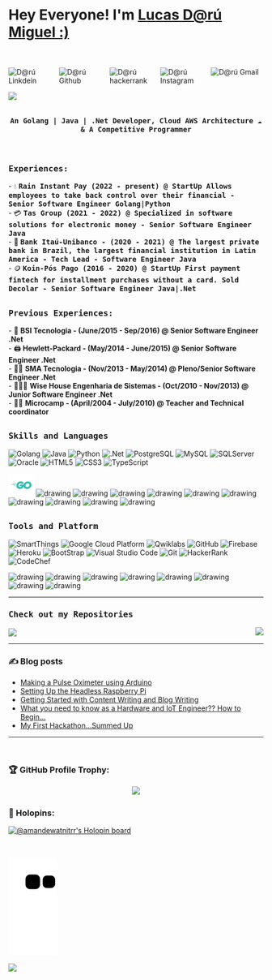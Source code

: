 # Hey Everyone! I'm [Lucas D@rú Miguel :)](https://github.com/lucasDaru)
<br><br>
<a href="https://www.linkedin.com/in/lucas-daru-miguel-642901233/">
  <img align="left" alt="D@rú Linkdein" width="100px" src="https://img.shields.io/badge/Linkedin-0A66C2?style=for-the-badge&logo=Linkedin&logoColor=white" />
</a>
<a href="https://github.com/lucasDaru">
  <img align="left" alt="D@rú Github" width="100px" src="https://img.shields.io/badge/Github-181717?style=for-the-badge&logo=Github&logoColor=white" />
</a>
<a href="https://www.hackerrank.com/lucas_prof?hr_r=1">
  <img align="left" alt="D@rú hackerrank" width="100px" src="https://img.shields.io/badge/HackerRank-2EC866?style=for-the-badge&logo=HackerRank&logoColor=black" />
</a>
<a href="https://www.instagram.com/lucasdmiguel/">
  <img align="left" alt="D@rú Instagram" width="100px" src="https://img.shields.io/badge/Instagram-E4405F?style=for-the-badge&logo=instagram&logoColor=white" />
</a>
<a href="mailto:lucas.prof@gmail.com">
  <img align="left" alt="D@rú Gmail" width="100px" src="https://img.shields.io/badge/Gmail-D14836?style=for-the-badge&logo=gmail&logoColor=white" />
</a>


<br><br>
![](https://github.com/lucasDaru/lucasDaru/blob/main/header_.png)

## <p align="center"><h4 align="center"><samp> An Golang | Java | .Net Developer, Cloud AWS Architecture ☁  & A Competitive Programmer </samp></h4></p>

<div>
<img align="right" alt="" src="https://github.com/lucasDaru/lucasDaru/blob/main/terminal.gif" width="40%"/>
  <br>
<h3><b><samp>Experiences:</samp></b></h3>
- 💧 <samp><b>Rain Instant Pay (2022 - present) @ StartUp Allows employees to take back control over their financial -  Senior Software Engineer Golang|Python </b></samp><br>
- 💳 <samp><b>Tas Group (2021 - 2022) @ Specialized in software solutions for electronic money - Senior Software Engineer Java </b></samp><br>
- 🏦 <samp><b>Bank Itaú-Unibanco - (2020  - 2021) @ The largest private bank in Brazil, the largest financial institution in Latin America - Tech Lead - Software Engineer Java </b></samp><br>
- 🪙 <samp><b>Koin-Pós Pago (2016 - 2020) @ StartUp First payment fintech for installment purchases without a card. Sold Decolar - Senior Software Engineer Java|.Net </b></samp><br>

</div>

##

<div>
<h3><b><samp>Previous Experiences:</samp></b></h3>
- 👷 <b>BSI Tecnologia - (June/2015 - Sep/2016) @ Senior Software Engineer .Net </b><br>
- 🖨 <b>Hewlett-Packard - (May/2014 - June/2015) @ Senior Software Engineer .Net </b><br>
- 🕵🏻 <b>SMA Tecnologia - (Nov/2013 - May/2014) @ Pleno/Senior Software Engineer .Net </b><br>
- 👨🏾‍💻 <b>Wise House Engenharia de Sistemas - (Oct/2010 - Nov/2013) @ Junior Software Engineer .Net </b><br>
- 👨‍🏫 <b>Microcamp - (April/2004 - July/2010) @ Teacher and Technical coordinator</b><br>
</div>

##
<h3><b><samp>Skills and Languages</samp></b></h3>

![Golang](https://img.shields.io/badge/Golang-00AAAA?style=flat-square&logo=go&logoColor=white)
![Java](https://img.shields.io/badge/Java-013243?style=flat-square&logo=Java&logoColor=white)
![Python](https://img.shields.io/badge/Python-AA00AB?style=flat-square&logo=Python&logoColor=white)
![.Net](https://img.shields.io/badge/.Net-0000AA?style=flat-square&logo=.NetlogoColor=white)
![PostgreSQL](https://img.shields.io/badge/PostgreSQL-0022DD?style=flat-square&logo=PostgreSQL&logoColor=white)
![MySQL](https://img.shields.io/badge/MySQL-4479A1?style=flat-square&logo=MySQL&logoColor=white)
![SQLServer](https://img.shields.io/badge/SQLServer-FFDD00?style=flat-square&logo=SQLServer&logoColor=white)
![Oracle](https://img.shields.io/badge/Oracle-DD79A1?style=flat-square&logo=Oracle&logoColor=white)
![HTML5](https://img.shields.io/badge/HTML5-E34F26?style=flat-square&logo=HTML5&logoColor=white)
![CSS3](https://img.shields.io/badge/CSS3-1572B6?style=flat-square&logo=CSS3&logoColor=white)
![TypeScript](https://img.shields.io/badge/TypeScript-800000?style=flat-square&logo=TypeScript&logoColor=white)


<span>
<img src="https://github.com/lucasDaru/lucasDaru/blob/main/imgs/Go-Logo_Aqua.svg" alt="drawing" width="50"/>
<img src="https://github.com/lucasDaru/lucasDaru/blob/main/imgs/arduino-1.svg" alt="drawing" width="50"/>
<img src="https://github.com/lucasDaru/lucasDaru/blob/main/imgs/raspberry-pi.svg" alt="drawing" width="50"/>
<img src="https://github.com/lucasDaru/lucasDaru/blob/main/imgs/php-1.svg" alt="drawing" width="50"/>
<img src="https://github.com/lucasDaru/lucasDaru/blob/main/imgs/python-5.svg" alt="drawing" width="50"/>
<img src="https://github.com/lucasDaru/lucasDaru/blob/main/imgs/mysql-6.svg" alt="drawing" width="50"/>
<img src="https://github.com/lucasDaru/lucasDaru/blob/main/imgs/readme.svg" alt="drawing" width="50"/>
<img src="https://github.com/lucasDaru/lucasDaru/blob/main/imgs/html.svg" alt="drawing" width="50"/>
<img src="https://github.com/lucasDaru/lucasDaru/blob/main/imgs/css.svg" alt="drawing" width="50"/>
<img src="https://github.com/lucasDaru/lucasDaru/blob/main/imgs/javascript.svg" alt="drawing" width="50"/>
<img src="https://github.com/lucasDaru/lucasDaru/blob/main/imgs/wolfram-language.svg" alt="drawing" width="50"/>
  </span>
    
##
<h3><b><samp>Tools and Platform</samp></b></h3>

![SmartThings](https://img.shields.io/badge/SmartThings-777BB4?style=flat-square&logo=SmartThings&logoColor=white)
![Google Cloud Platform](https://img.shields.io/badge/Google_Cloud-4285F4?style=flat-square&logo=google-cloud&logoColor=white)
![Qwiklabs](https://img.shields.io/badge/Qwiklabs-F5CD0E?style=flat-square&logo=Qwiklabs&logoColor=800000)
![GitHub](https://img.shields.io/badge/GitHub-181717?style=flat-square&logo=github)
![Firebase](https://img.shields.io/badge/Firebase-ffcb2c?style=flat-square&logo=Firebase&logoColor=DD1100)
![Heroku](https://img.shields.io/badge/Heroku-430098?style=flat-square&logo=Heroku&logoColor=white)
![BootStrap](https://img.shields.io/badge/Bootstrap-7952B3?style=flat-square&logo=bootstrap&logoColor=white)
![Visual Studio Code](https://img.shields.io/badge/Visual_Studio_Code-007ACC?style=flat-square&logo=Visual-Studio-Code&logoColor=white)
![Git](https://img.shields.io/badge/Git-F05032?style=flat-square&logo=Git&logoColor=white)
![HackerRank](https://img.shields.io/badge/HackerRank-107C10?style=flat-square&logo=HackerRank&logoColor=black)
![CodeChef](https://img.shields.io/badge/CodeChef-5B4638?style=flat-square&logo=CodeChef&logoColor=white)
  
<span>
<img src="https://github.com/lucasDaru/lucasDaru/blob/main/imgs/bootstrap-5-1.svg" alt="drawing" width="50"/>
<img src="https://github.com/lucasDaru/lucasDaru/blob/main/imgs/firebase-1.svg" alt="drawing" width="30"/>
<img src="https://github.com/lucasDaru/lucasDaru/blob/main/imgs/git-icon.svg" alt="drawing" width="40"/>
<img src="https://github.com/lucasDaru/lucasDaru/blob/main/imgs/Octocat.png" alt="drawing" width="50"/>
<img src="https://github.com/lucasDaru/lucasDaru/blob/main/imgs/google-cloud-1.svg" alt="drawing" width="50"/>
<img src="https://github.com/lucasDaru/lucasDaru/blob/main/imgs/hackerrank.svg" alt="drawing" width="50"/>
<img src="https://github.com/lucasDaru/lucasDaru/blob/main/imgs/visual-studio-code.svg" alt="drawing" width="40"/>
<img src="https://github.com/lucasDaru/lucasDaru/blob/main/imgs/heroku-4.svg" alt="drawing" width="40"/>
</span>
<hr> 
  
<h3><b><samp>Check out my Repositories</samp></b></h3>

<span>
<a href="https://github.com/amandewatnitrr/A-10-NEXA">
  <img align="right" src="https://github-readme-stats.vercel.app/api/pin/?username=amandewatnitrr&repo=A-10-NEXA" />
</a>
<a href="https://github.com/amandewatnitrr/Aztecs-LogiTraffic">
  <img align="center" src="https://github-readme-stats.vercel.app/api/pin/?username=amandewatnitrr&repo=Aztecs-LogiTraffic" />
</a>
  </span>
  
<hr>
  
### ✍️ Blog posts
<!-- BLOG-POST-LIST:START -->
- [Making a Pulse Oximeter using Arduino](https://medium.com/@amandewatnitrr/making-a-pulse-oximeter-using-arduino-e0a7f21b2a5e?source=rss-e69b5e669025------2)
- [Setting Up the Headless Raspberry Pi](https://medium.com/@amandewatnitrr/setting-up-the-headless-raspberry-pi-bb492866ee5f?source=rss-e69b5e669025------2)
- [Getting Started with Content Writing and Blog Writing](https://medium.com/@amandewatnitrr/getting-started-with-content-writing-and-blog-writing-52cc6a7440b4?source=rss-e69b5e669025------2)
- [What you need to know as a Hardware and IoT Engineer?? How to Begin...](https://medium.com/@amandewatnitrr/what-you-need-to-know-as-a-hardware-and-iot-engineer-how-to-begin-f85ef44b06a?source=rss-e69b5e669025------2)
- [My First Hackathon...Summed Up](https://medium.com/@amandewatnitrr/my-first-hackathon-summed-up-48187d27e513?source=rss-e69b5e669025------2)
<!-- BLOG-POST-LIST:END -->

  
<hr>
  
<br>
  
### 🏆 GitHub Profile Trophy:
<p align="center">
<a href="https://github.com/ryo-ma/github-profile-trophy">
  <img width=800 src="https://github-profile-trophy.vercel.app/?username=amandewatnitrr&column=8&theme=onedark&no-frame=true&no-bg=true"/>
</a>
</p>

### 🔖 Holopins:
  
[![@amandewatnitrr's Holopin board](https://holopin.io/api/user/board?user=amandewatnitrr)](https://holopin.io/@amandewatnitrr)

<br>  
  
![snake svg](https://github.com/adityamangal1/adityamangal1/blob/output/github-contribution-grid-snake.svg)
  
![](https://github.com/lucasDaru/lucasDaru/blob/main/imgs/bottom_header.svg)
